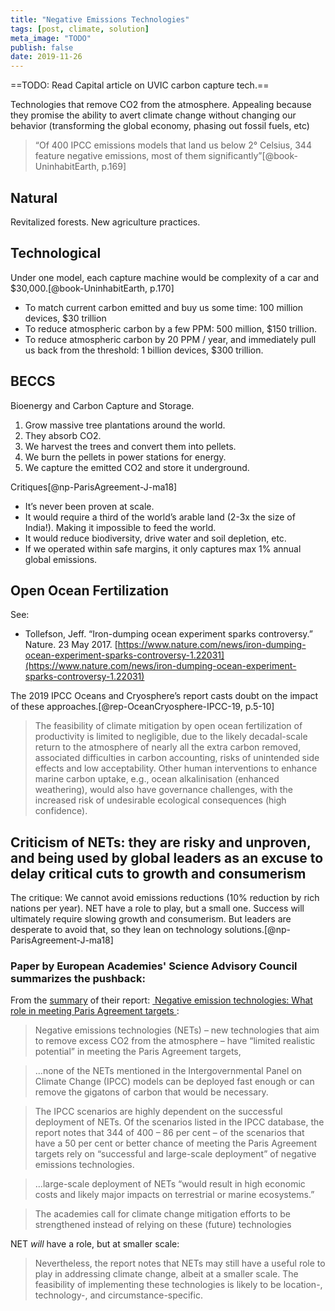 ```yaml
---
title: "Negative Emissions Technologies"
tags: [post, climate, solution]
meta_image: "TODO"
publish: false
date: 2019-11-26
---
```


==TODO: Read Capital article on UVIC carbon capture tech.==

Technologies that remove CO2 from the atmosphere. Appealing because they promise the ability to avert climate change without changing our behavior (transforming the global economy, phasing out fossil fuels, etc)

> “Of 400 IPCC emissions models that land us below 2° Celsius, 344 feature negative emissions, most of them significantly”[@book-UninhabitEarth, p.169]

## Natural

Revitalized forests. New agriculture practices.

## Technological

Under one model, each capture machine would be complexity of a car and $30,000.[@book-UninhabitEarth, p.170]

* To match current carbon emitted and buy us some time: 100 million devices, $30 trillion
* To reduce atmospheric carbon by a few PPM: 500 million, $150 trillion.
* To reduce atmospheric carbon by 20 PPM / year, and immediately pull us back from the threshold: 1 billion devices, $300 trillion.

## BECCS

Bioenergy and Carbon Capture and Storage. 

1. Grow massive tree plantations around the world. 
2. They absorb CO2. 
3. We harvest the trees and convert them into pellets. 
4. We burn the pellets in power stations for energy. 
5. We capture the emitted CO2 and store it underground.

Critiques[@np-ParisAgreement-J-ma18]

* It’s never been proven at scale.
* It would require a third of the world’s arable land (2-3x the size of India!). Making it impossible to feed the world.
* It would reduce biodiversity, drive water and soil depletion, etc.
* If we operated within safe margins, it only captures max 1% annual global emissions.

## Open Ocean Fertilization

See: 

* Tollefson, Jeff. “Iron-dumping ocean experiment sparks controversy.” Nature. 23 May 2017. [https://www.nature.com/news/iron-dumping-ocean-experiment-sparks-controversy-1.22031](https://www.nature.com/news/iron-dumping-ocean-experiment-sparks-controversy-1.22031) 

The 2019 IPCC Oceans and Cryosphere’s report casts doubt on the impact of these approaches.[@rep-OceanCryosphere-IPCC-19, p.5-10]

> The feasibility of climate mitigation by open ocean fertilization of productivity is limited to negligible, due to the likely decadal-scale return to the atmosphere of nearly all the extra carbon removed, associated difficulties in carbon accounting, risks of unintended side effects and low acceptability. Other human interventions to enhance marine carbon uptake, e.g., ocean alkalinisation (enhanced weathering), would also have governance challenges, with the increased risk of undesirable ecological consequences (high confidence).

## Criticism of NETs: they are risky and unproven, and being used by global leaders as an excuse to delay critical cuts to growth and consumerism

The critique: We cannot avoid emissions reductions (10% reduction by rich nations per year). NET have a role to play, but a small one. Success will ultimately require slowing growth and consumerism. But leaders are desperate to avoid that, so they lean on technology solutions.[@np-ParisAgreement-J-ma18]

### Paper by European Academies' Science Advisory Council summarizes the pushback:

From the [summary](https://easac.eu/news/details/climate-change-wont-be-solved-by-removing-excess-co2-from-atmosphere/) of their report: [ Negative emission technologies: What role in meeting Paris Agreement targets ](https://easac.eu/fileadmin/PDF_s/reports_statements/Negative_Carbon/EASAC_Report_on_Negative_Emission_Technologies.pdf):

> Negative emissions technologies (NETs) – new technologies that aim to remove excess CO2 from the atmosphere – have “limited realistic potential” in meeting the Paris Agreement targets,

> …none of the NETs mentioned in the Intergovernmental Panel on Climate Change (IPCC) models can be deployed fast enough or can remove the gigatons of carbon that would be necessary. 

> The IPCC scenarios are highly dependent on the successful deployment of NETs. Of the scenarios listed in the IPCC database, the report notes that 344 of 400 – 86 per cent – of the scenarios that have a 50 per cent or better chance of meeting the Paris Agreement targets rely on “successful and large-scale deployment” of negative emissions technologies. 

> …large-scale deployment of NETs “would result in high economic costs and likely major impacts on terrestrial or marine ecosystems.” 

> The academies call for climate change mitigation efforts to be strengthened instead of relying on these (future) technologies

NET _will_ have a role, but at smaller scale:

> Nevertheless, the report notes that NETs may still have a useful role to play in addressing climate change, albeit at a smaller scale. The feasibility of implementing these technologies is likely to be location-, technology-, and circumstance-specific.
